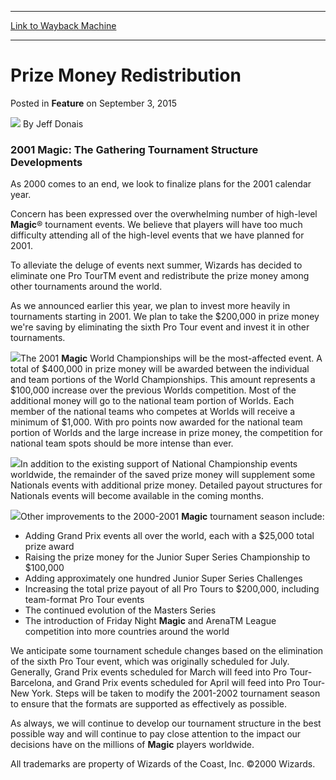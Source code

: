 
---
[Link to Wayback Machine](https://web.archive.org/web/20170702072725/http://magic.wizards.com/en/articles/archive/feature/prize-money-redistribution-2015-09-03)

[_metadata_:author]:- "Jeff Donais"
[_metadata_:description]:- "2001 Magic: The Gathering Tournament Structure Developments As 2000 comes to an end, we look to finalize plans for the 2001 calendar year. Concern has been expressed over the overwhelming number of high-level Magic® tournament events. We believe that players will have too much difficulty attending all of the high-level events that we have planned for 2001."
[_metadata_:generator]:- "Drupal 7 (http://drupal.org)"
[_metadata_:node]:- "595671"
[_metadata_:publish_date]:- "2015-09-03"
[_metadata_:source]:- "div-main-content"
[_metadata_:title]:- "Prize Money Redistribution"
[_metadata_:wayback_capture_timestamp]:- "2017-07-02 07:27:25"
[_metadata_:wayback_raw_url]:- "https://web.archive.org/web/20170702072725id_/http://magic.wizards.com/en/articles/archive/feature/prize-money-redistribution-2015-09-03"
[_metadata_:wayback_url]:- "http://magic.wizards.com/en/articles/archive/feature/prize-money-redistribution-2015-09-03"
---


Prize Money Redistribution
==========================



 Posted in **Feature**
 on September 3, 2015 






![](https://media.magic.wizards.com/styles/auth_small/public/images/person/authorpic_jeffdonais.jpg)
By Jeff Donais











### 2001 Magic: The Gathering Tournament Structure Developments


As 2000 comes to an end, we look to finalize plans for the 2001 calendar year.


Concern has been expressed over the overwhelming number of high-level **Magic**® tournament events. We believe that players will have too much difficulty attending all of the high-level events that we have planned for 2001. 


To alleviate the deluge of events next summer, Wizards has decided to eliminate one Pro TourTM event and redistribute the prize money among other tournaments around the world.


As we announced earlier this year, we plan to invest more heavily in tournaments starting in 2001. We plan to take the $200,000 in prize money we're saving by eliminating the sixth Pro Tour event and invest it in other tournaments.


![](https://media.magic.wizards.com/image_legacy_migration/images/Worlds_Logo.jpg)The 2001 **Magic** World Championships will be the most-affected event. A total of $400,000 in prize money will be awarded between the individual and team portions of the World Championships. This amount represents a $100,000 increase over the previous Worlds competition. Most of the additional money will go to the national team portion of Worlds. Each member of the national teams who competes at Worlds will receive a minimum of $1,000. With pro points now awarded for the national team portion of Worlds and the large increase in prize money, the competition for national team spots should be more intense than ever.


![](https://media.magic.wizards.com/image_legacy_migration/sideboard/images/nationals_sm.jpg)In addition to the existing support of National Championship events worldwide, the remainder of the saved prize money will supplement some Nationals events with additional prize money. Detailed payout structures for Nationals events will become available in the coming months.


![](https://media.magic.wizards.com/image_legacy_migration/images/ptlogo.jpg)Other improvements to the 2000-2001 **Magic** tournament season include:


* Adding Grand Prix events all over the world, each with a $25,000 total prize award
* Raising the prize money for the Junior Super Series Championship to $100,000
* Adding approximately one hundred Junior Super Series Challenges
* Increasing the total prize payout of all Pro Tours to $200,000, including team-format Pro Tour events
* The continued evolution of the Masters Series
* The introduction of Friday Night **Magic** and ArenaTM League competition into more countries around the world

We anticipate some tournament schedule changes based on the elimination of the sixth Pro Tour event, which was originally scheduled for July. Generally, Grand Prix events scheduled for March will feed into Pro Tour-Barcelona, and Grand Prix events scheduled for April will feed into Pro Tour-New York. Steps will be taken to modify the 2001-2002 tournament season to ensure that the formats are supported as effectively as possible.


As always, we will continue to develop our tournament structure in the best possible way and will continue to pay close attention to the impact our decisions have on the millions of **Magic** players worldwide.


All trademarks are property of Wizards of the Coast, Inc. ©2000 Wizards.







